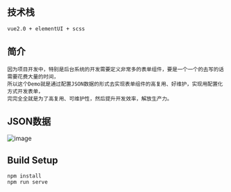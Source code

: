 ## 技术栈
```
vue2.0 + elementUI + scss
```

## 简介
```
因为项目开发中，特别是后台系统的开发需要定义非常多的表单组件，要是一个一个的去写的话需要花费大量的时间，
所以这个Demo就是通过配置JSON数据的形式去实现表单组件的高复用、好维护，实现用配置化方式开发表单，
完完全全就是为了高复用、可维护性，然后提升开发效率，解放生产力。
```
## JSON数据
![image](​ ​https://github.com/Xling-web/SchemaForm/blob/main/src/assets/imgs/json.png)

## Build Setup
```
npm install
npm run serve
```
